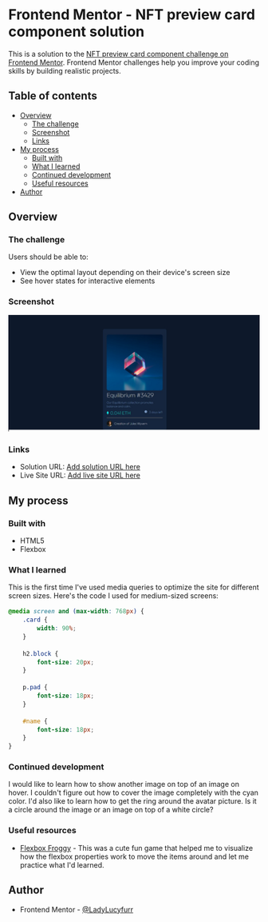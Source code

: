 # Frontend Mentor - NFT preview card component solution

This is a solution to the [NFT preview card component challenge on Frontend Mentor](https://www.frontendmentor.io/challenges/nft-preview-card-component-SbdUL_w0U). Frontend Mentor challenges help you improve your coding skills by building realistic projects. 

## Table of contents

- [Overview](#overview)
  - [The challenge](#the-challenge)
  - [Screenshot](#screenshot)
  - [Links](#links)
- [My process](#my-process)
  - [Built with](#built-with)
  - [What I learned](#what-i-learned)
  - [Continued development](#continued-development)
  - [Useful resources](#useful-resources)
- [Author](#author)

## Overview

### The challenge

Users should be able to:

- View the optimal layout depending on their device's screen size
- See hover states for interactive elements

### Screenshot

![](images/equiss.jpg)


### Links

- Solution URL: [Add solution URL here](https://your-solution-url.com)
- Live Site URL: [Add live site URL here](https://your-live-site-url.com)

## My process

### Built with
- HTML5
- Flexbox

### What I learned

This is the first time I've used media queries to optimize the site for different screen sizes. Here's the code I used for medium-sized screens:

```css
@media screen and (max-width: 768px) {
    .card {
        width: 90%;
    }

    h2.block {
        font-size: 20px;
    }

    p.pad {
        font-size: 18px;
    }

    #name {
        font-size: 18px;
    }
}
```

### Continued development

I would like to learn how to show another image on top of an image on hover. I couldn't figure out how to cover the image completely with the cyan color.
I'd also like to learn how to get the ring around the avatar picture. Is it a circle around the image or an image on top of a white circle?

### Useful resources

- [Flexbox Froggy](https://flexboxfroggy.com/) - This was a cute fun game that helped me to visualize how the flexbox properties work to move the items around and let me practice what I'd learned.

## Author

- Frontend Mentor - [@LadyLucyfurr](https://www.frontendmentor.io/profile/LadyLucyfurr)
